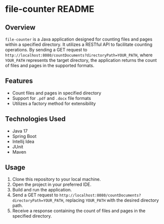 # file-counter README

## Overview
`file-counter` is a Java application designed for counting files and pages within a specified directory. It utilizes a RESTful API to facilitate counting operations. By sending a GET request to `http://localhost:8080/countDocuments?directoryPath=YOUR_PATH`, where `YOUR_PATH` represents the target directory, the application returns the count of files and pages in the supported formats.

## Features
- Count files and pages in specified directory
- Support for `.pdf` and `.docx` file formats
- Utilizes a factory method for extensibility

## Technologies Used
- Java 17
- Spring Boot
- Intellij Idea
- JUnit
- Maven

## Usage
1. Clone this repository to your local machine.
2. Open the project in your preferred IDE.
3. Build and run the application.
4. Send a GET request to `http://localhost:8080/countDocuments?directoryPath=YOUR_PATH`, replacing `YOUR_PATH` with the desired directory path.
5. Receive a response containing the count of files and pages in the specified directory.
